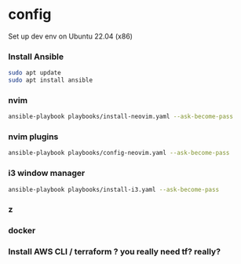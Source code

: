 # config
Set up dev env on Ubuntu 22.04 (x86)

### Install Ansible
```bash
sudo apt update
sudo apt install ansible
```

### nvim
```bash
ansible-playbook playbooks/install-neovim.yaml --ask-become-pass
```
### nvim plugins
```bash
ansible-playbook playbooks/config-neovim.yaml --ask-become-pass
```

### i3 window manager
```bash
ansible-playbook playbooks/install-i3.yaml --ask-become-pass
```

### z
### docker
### Install AWS CLI / terraform ? you really need tf? really?

